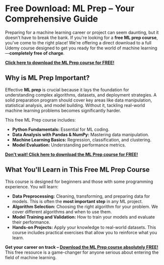 # Free Download: ML Prep – Your Comprehensive Guide

Preparing for a machine learning career or project can seem daunting, but it doesn't have to break the bank. If you're looking for a **free ML prep course**, you've come to the right place! We're offering a direct download to a full Udemy course designed to get you ready for the world of machine learning—**completely free of charge**.

[**Click here to download the ML Prep course for FREE!**](https://udemywork.com/ml-prep)

## Why is ML Prep Important?

Effective **ML prep** is crucial because it lays the foundation for understanding complex algorithms, datasets, and deployment strategies. A solid preparation program should cover key areas like data manipulation, statistical analysis, and model building. Without it, tackling real-world machine learning problems becomes significantly harder.

This free ML Prep course includes:
*   **Python Fundamentals:** Essential for ML coding.
*   **Data Analysis with Pandas & NumPy:** Mastering data manipulation.
*   **Machine Learning Basics:** Regression, classification, and clustering.
*   **Model Evaluation:** Understanding performance metrics.

[**Don't wait! Click here to download the ML Prep course for FREE!**](https://udemywork.com/ml-prep)

## What You'll Learn in This Free ML Prep Course

This course is designed for beginners and those with some programming experience. You will learn:

*   **Data Preprocessing:** Cleaning, transforming, and preparing data for models. This is often the **most important step** in any ML project.
*   **Algorithm Selection:** Choosing the right algorithm for your problem. We cover different algorithms and when to use them.
*   **Model Training and Validation:** How to train your models and evaluate their performance.
*   **Hands-on Projects:** Apply your knowledge to real-world datasets. This course includes practical exercises that allow you to reinforce what you learn.

**Get your career on track – [Download the ML Prep course absolutely FREE!](https://udemywork.com/ml-prep)**
This free resource is a game-changer for anyone serious about entering the field of machine learning.
